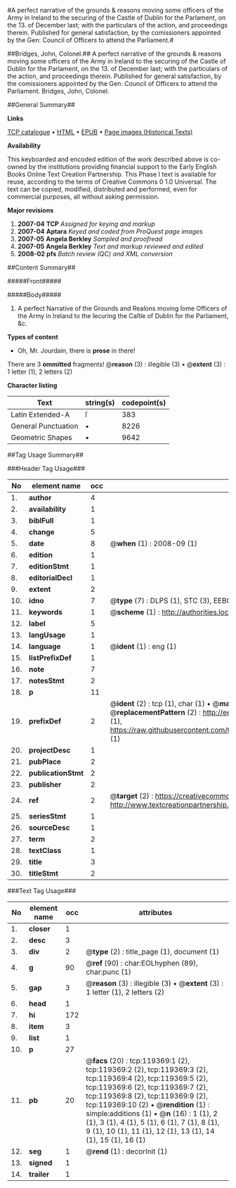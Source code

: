 #A perfect narrative of the grounds & reasons moving some officers of the Army in Ireland to the securing of the Castle of Dublin for the Parlament, on the 13. of December last; with the particulars of the action, and proceedings therein.  Published for general satisfaction, by the comissioners appointed by the Gen: Council of Officers to attend the Parliament.#

##Bridges, John, Colonel.##
A perfect narrative of the grounds & reasons moving some officers of the Army in Ireland to the securing of the Castle of Dublin for the Parlament, on the 13. of December last; with the particulars of the action, and proceedings therein.  Published for general satisfaction, by the comissioners appointed by the Gen: Council of Officers to attend the Parliament.
Bridges, John, Colonel.

##General Summary##

**Links**

[TCP catalogue](http://www.ota.ox.ac.uk/tcp/)  • 
[HTML](http://tei.it.ox.ac.uk/tcp/Texts-HTML/free/A77/A77376.html)  • 
[EPUB](http://tei.it.ox.ac.uk/tcp/Texts-EPUB/free/A77/A77376.epub) • 
[Page images (Historical Texts)](https://data.historicaltexts.jisc.ac.uk/view?pubId=eebo-99867079e&pageId=eebo-99867079e-119369-1)

**Availability**

This keyboarded and encoded edition of the
	       work described above is co-owned by the institutions
	       providing financial support to the Early English Books
	       Online Text Creation Partnership. This Phase I text is
	       available for reuse, according to the terms of Creative
	       Commons 0 1.0 Universal. The text can be copied,
	       modified, distributed and performed, even for
	       commercial purposes, all without asking permission.

**Major revisions**

1. __2007-04__ __TCP__ *Assigned for keying and markup*
1. __2007-04__ __Aptara__ *Keyed and coded from ProQuest page images*
1. __2007-05__ __Angela Berkley__ *Sampled and proofread*
1. __2007-05__ __Angela Berkley__ *Text and markup reviewed and edited*
1. __2008-02__ __pfs__ *Batch review (QC) and XML conversion*

##Content Summary##

#####Front#####

#####Body#####

1. A perfect Narrative of the Grounds and
Reaſons moving ſome Officers of the
Army in Ireland to the ſecuring the
Caſtle of Dublin for the Parliament,
&c.

**Types of content**

  * Oh, Mr. Jourdain, there is **prose** in there!

There are 3 **ommitted** fragments! 
 @__reason__ (3) : illegible (3)  •  @__extent__ (3) : 1 letter (1), 2 letters (2)

**Character listing**


|Text|string(s)|codepoint(s)|
|---|---|---|
|Latin Extended-A|ſ|383|
|General Punctuation|•|8226|
|Geometric Shapes|▪|9642|

##Tag Usage Summary##

###Header Tag Usage###

|No|element name|occ|attributes|
|---|---|---|---|
|1.|__author__|4||
|2.|__availability__|1||
|3.|__biblFull__|1||
|4.|__change__|5||
|5.|__date__|8| @__when__ (1) : 2008-09 (1)|
|6.|__edition__|1||
|7.|__editionStmt__|1||
|8.|__editorialDecl__|1||
|9.|__extent__|2||
|10.|__idno__|7| @__type__ (7) : DLPS (1), STC (3), EEBO-CITATION (1), PROQUEST (1), VID (1)|
|11.|__keywords__|1| @__scheme__ (1) : http://authorities.loc.gov/ (1)|
|12.|__label__|5||
|13.|__langUsage__|1||
|14.|__language__|1| @__ident__ (1) : eng (1)|
|15.|__listPrefixDef__|1||
|16.|__note__|7||
|17.|__notesStmt__|2||
|18.|__p__|11||
|19.|__prefixDef__|2| @__ident__ (2) : tcp (1), char (1)  •  @__matchPattern__ (2) : ([0-9\-]+):([0-9IVX]+) (1), (.+) (1)  •  @__replacementPattern__ (2) : http://eebo.chadwyck.com/downloadtiff?vid=$1&page=$2 (1), https://raw.githubusercontent.com/textcreationpartnership/Texts/master/tcpchars.xml#$1 (1)|
|20.|__projectDesc__|1||
|21.|__pubPlace__|2||
|22.|__publicationStmt__|2||
|23.|__publisher__|2||
|24.|__ref__|2| @__target__ (2) : https://creativecommons.org/publicdomain/zero/1.0/ (1), http://www.textcreationpartnership.org/docs/. (1)|
|25.|__seriesStmt__|1||
|26.|__sourceDesc__|1||
|27.|__term__|2||
|28.|__textClass__|1||
|29.|__title__|3||
|30.|__titleStmt__|2||


###Text Tag Usage###

|No|element name|occ|attributes|
|---|---|---|---|
|1.|__closer__|1||
|2.|__desc__|3||
|3.|__div__|2| @__type__ (2) : title_page (1), document (1)|
|4.|__g__|90| @__ref__ (90) : char:EOLhyphen (89), char:punc (1)|
|5.|__gap__|3| @__reason__ (3) : illegible (3)  •  @__extent__ (3) : 1 letter (1), 2 letters (2)|
|6.|__head__|1||
|7.|__hi__|172||
|8.|__item__|3||
|9.|__list__|1||
|10.|__p__|27||
|11.|__pb__|20| @__facs__ (20) : tcp:119369:1 (2), tcp:119369:2 (2), tcp:119369:3 (2), tcp:119369:4 (2), tcp:119369:5 (2), tcp:119369:6 (2), tcp:119369:7 (2), tcp:119369:8 (2), tcp:119369:9 (2), tcp:119369:10 (2)  •  @__rendition__ (1) : simple:additions (1)  •  @__n__ (16) : 1 (1), 2 (1), 3 (1), 4 (1), 5 (1), 6 (1), 7 (1), 8 (1), 9 (1), 10 (1), 11 (1), 12 (1), 13 (1), 14 (1), 15 (1), 16 (1)|
|12.|__seg__|1| @__rend__ (1) : decorInit (1)|
|13.|__signed__|1||
|14.|__trailer__|1||
